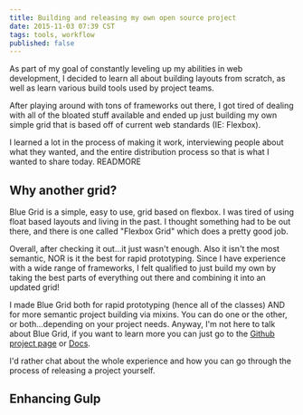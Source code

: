 ```yaml
---
title: Building and releasing my own open source project
date: 2015-11-03 07:39 CST
tags: tools, workflow
published: false
---
```


As part of my goal of constantly leveling up my abilities in web development,
I decided to learn all about building layouts from scratch, as well as learn
various build tools used by project teams.

After playing around with tons of frameworks out there, I got tired of dealing
with all of the bloated stuff available and ended up just building my own simple
grid that is based off of current web standards (IE: Flexbox).

I learned a lot in the process of making it work, interviewing people about what
they wanted, and the entire distribution process so that is what I wanted to
share today.
READMORE

## Why another grid?
Blue Grid is a simple, easy to use, grid based on flexbox. I was tired of
using float based layouts and living in the past. I thought something had to be
out there, and there is one called "Flexbox Grid" which does a pretty good job.

Overall, after checking it out...it just wasn't enough. Also it isn't the most
semantic, NOR is it the best for rapid prototyping. Since I have experience with
a wide range of frameworks, I felt qualified to just build my own by taking the
best parts of everything out there and combining it into an updated grid!

I made Blue Grid both for rapid prototyping (hence all of the classes) AND for
more semantic project building via mixins. You can do one or the other, or
both...depending on your project needs. Anyway, I'm not here to talk about Blue
Grid, if you want to learn more you can just go to the
[Github project page](http://www.github.com/colbycheeze/bluegrid) or [Docs](http://colbycheeze.github.io/bluegrid/).

I'd rather chat about the whole experience and how you can go through the
process of releasing a project yourself.

## Enhancing Gulp
